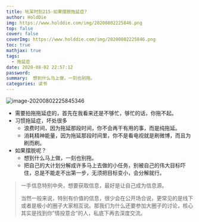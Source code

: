 ```yaml
---
title: 吼呆时刻215-如果摆脱拖延症?
author: HoldDie
img: https://www.holddie.com/img/20200802225846.png
top: false
cover: false
coverImg: https://www.holddie.com/img/20200802225846.png
toc: true
mathjax: true
tags:
  - 拖延症
date: 2020-08-02 22:57:12
password:
summary:  想到什么马上做，一刻也别拖。
categories: 读书
---
```


![image-20200802225845346](https://www.holddie.com/img/20200802225846.png)

- 需要拍拖拖延症的，首先在我看来还是不够忙，够忙的话，你拖不起。
- 习惯拖延症，坏处很多
  - 浪费时间，因为拖延那段时间，你不会再干有用的事，而是纯拖延。
  - 消耗精神能量，因为拖延那段时间里，你不是看电视就是刷微博，而且为刷而刷。
- 如果摆脱呢？
  - 想到什么马上做，一刻也别拖。
  - 把自己的大计划分解成许多马上去做的小任务，别被自己的伟大目标吓住，总是不能走不出第一步，无须把目标变小，会分解就行。



> 一手信息特别中央，想要获取信息，最好是让自己成为信息源。
>
> 当然一般来说，特别有价值的信息，很少会在公开场合说，更常见的是线下或者是极小的圈子大家相互说。那我们为什么还要参加大圈子的讨论，核心其实是找到你”情投意合“的人，私底下再去深度交流。